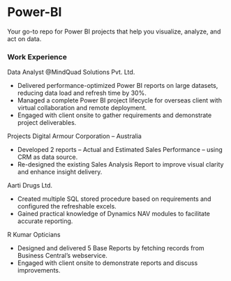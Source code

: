 # Power-BI
Your go-to repo for Power BI projects that help you visualize, analyze, and act on data.

### Work Experience
Data Analyst @MindQuad Solutions Pvt. Ltd.
- Delivered performance-optimized Power BI reports on large datasets, reducing data load and refresh time by 30%.
- Managed a complete Power BI project lifecycle for overseas client with virtual collaboration and remote deployment.
- Engaged with client onsite to gather requirements and demonstrate project deliverables.

Projects
Digital Armour Corporation – Australia
- Developed 2 reports – Actual and Estimated Sales Performance – using CRM as data source.
- Re-designed the existing Sales Analysis Report to improve visual clarity and enhance insight delivery.

Aarti Drugs Ltd.
- Created multiple SQL stored procedure based on requirements and configured the refreshable excels.
- Gained practical knowledge of Dynamics NAV modules to facilitate accurate reporting.

R Kumar Opticians									   
- Designed and delivered 5 Base Reports by fetching records from Business Central’s webservice.
- Engaged with client onsite to demonstrate reports and discuss improvements.
